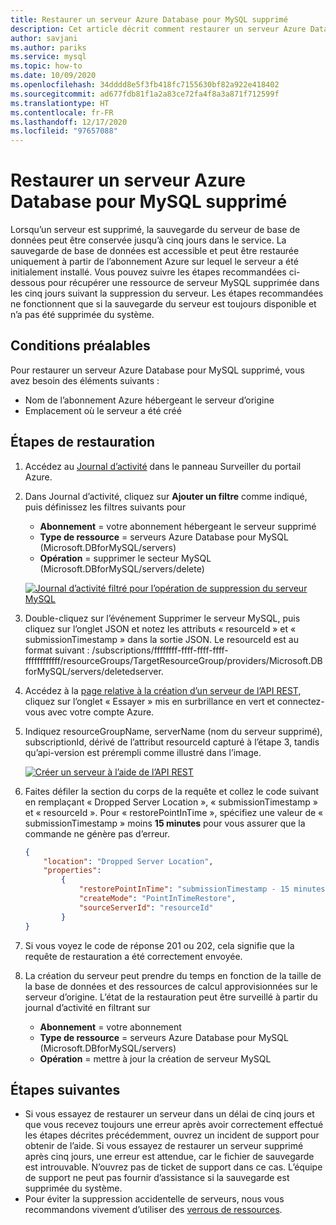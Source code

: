 ```yaml
---
title: Restaurer un serveur Azure Database pour MySQL supprimé
description: Cet article décrit comment restaurer un serveur Azure Database pour MySQL supprimé à l’aide du portail Azure.
author: savjani
ms.author: pariks
ms.service: mysql
ms.topic: how-to
ms.date: 10/09/2020
ms.openlocfilehash: 34dddd8e5f3fb418fc7155630bf82a922e418402
ms.sourcegitcommit: ad677fdb81f1a2a83ce72fa4f8a3a871f712599f
ms.translationtype: HT
ms.contentlocale: fr-FR
ms.lasthandoff: 12/17/2020
ms.locfileid: "97657088"
---
```

# <a name="restore-a-dropped-azure-database-for-mysql-server"></a>Restaurer un serveur Azure Database pour MySQL supprimé

Lorsqu’un serveur est supprimé, la sauvegarde du serveur de base de données peut être conservée jusqu’à cinq jours dans le service. La sauvegarde de base de données est accessible et peut être restaurée uniquement à partir de l’abonnement Azure sur lequel le serveur a été initialement installé. Vous pouvez suivre les étapes recommandées ci-dessous pour récupérer une ressource de serveur MySQL supprimée dans les cinq jours suivant la suppression du serveur. Les étapes recommandées ne fonctionnent que si la sauvegarde du serveur est toujours disponible et n’a pas été supprimée du système. 

## <a name="pre-requisites"></a>Conditions préalables
Pour restaurer un serveur Azure Database pour MySQL supprimé, vous avez besoin des éléments suivants :
- Nom de l’abonnement Azure hébergeant le serveur d’origine
- Emplacement où le serveur a été créé

## <a name="steps-to-restore"></a>Étapes de restauration

1. Accédez au [Journal d’activité](https://ms.portal.azure.com/#blade/Microsoft_Azure_ActivityLog/ActivityLogBlade) dans le panneau Surveiller du portail Azure. 

2. Dans Journal d’activité, cliquez sur **Ajouter un filtre** comme indiqué, puis définissez les filtres suivants pour 

    - **Abonnement** = votre abonnement hébergeant le serveur supprimé
    - **Type de ressource** = serveurs Azure Database pour MySQL (Microsoft.DBforMySQL/servers) 
    - **Opération** = supprimer le secteur MySQL (Microsoft.DBforMySQL/servers/delete) 
 
     [![Journal d’activité filtré pour l’opération de suppression du serveur MySQL](./media/howto-restore-dropped-server/activity-log.png)](./media/howto-restore-dropped-server/activity-log.png#lightbox)
   
 3. Double-cliquez sur l’événement Supprimer le serveur MySQL, puis cliquez sur l’onglet JSON et notez les attributs « resourceId » et « submissionTimestamp » dans la sortie JSON. Le resourceId est au format suivant : /subscriptions/ffffffff-ffff-ffff-ffff-ffffffffffff/resourceGroups/TargetResourceGroup/providers/Microsoft.DBforMySQL/servers/deletedserver.
 
 4. Accédez à la [page relative à la création d’un serveur de l’API REST](/rest/api/mysql/servers/create), cliquez sur l’onglet « Essayer » mis en surbrillance en vert et connectez-vous avec votre compte Azure.
 
 5. Indiquez resourceGroupName, serverName (nom du serveur supprimé), subscriptionId, dérivé de l’attribut resourceId capturé à l’étape 3, tandis qu’api-version est prérempli comme illustré dans l’image.
 
     [![Créer un serveur à l’aide de l’API REST](./media/howto-restore-dropped-server/create-server-from-rest-api.png)](./media/howto-restore-dropped-server/create-server-from-rest-api.png#lightbox)
  
 6. Faites défiler la section du corps de la requête et collez le code suivant en remplaçant « Dropped Server Location », « submissionTimestamp » et « resourceId ». Pour « restorePointInTime », spécifiez une valeur de « submissionTimestamp » moins **15 minutes** pour vous assurer que la commande ne génère pas d’erreur.
 
    ```json
    {
        "location": "Dropped Server Location",  
        "properties": 
            {
                "restorePointInTime": "submissionTimestamp - 15 minutes",
                "createMode": "PointInTimeRestore",
                "sourceServerId": "resourceId"
            }
    }
    ```

7. Si vous voyez le code de réponse 201 ou 202, cela signifie que la requête de restauration a été correctement envoyée. 

8. La création du serveur peut prendre du temps en fonction de la taille de la base de données et des ressources de calcul approvisionnées sur le serveur d’origine. L’état de la restauration peut être surveillé à partir du journal d’activité en filtrant sur 
   - **Abonnement** = votre abonnement
   - **Type de ressource** = serveurs Azure Database pour MySQL (Microsoft.DBforMySQL/servers) 
   - **Opération** = mettre à jour la création de serveur MySQL

## <a name="next-steps"></a>Étapes suivantes
- Si vous essayez de restaurer un serveur dans un délai de cinq jours et que vous recevez toujours une erreur après avoir correctement effectué les étapes décrites précédemment, ouvrez un incident de support pour obtenir de l’aide. Si vous essayez de restaurer un serveur supprimé après cinq jours, une erreur est attendue, car le fichier de sauvegarde est introuvable. N’ouvrez pas de ticket de support dans ce cas. L’équipe de support ne peut pas fournir d’assistance si la sauvegarde est supprimée du système. 
- Pour éviter la suppression accidentelle de serveurs, nous vous recommandons vivement d’utiliser des [verrous de ressources](https://techcommunity.microsoft.com/t5/azure-database-for-mysql/preventing-the-disaster-of-accidental-deletion-for-your-mysql/ba-p/825222).
